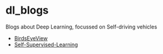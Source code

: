 # dl_blogs
Blogs about Deep Learning, focussed on Self-driving vehicles


- [BirdsEyeView](BirdsEyeView)
- [Self-Supervised-Learning](Self-Supervised-Learning)